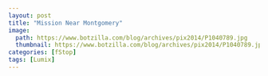 ```yaml
---
layout: post
title: "Mission Near Montgomery"
image:
  path: https://www.botzilla.com/blog/archives/pix2014/P1040789.jpg
  thumbnail: https://www.botzilla.com/blog/archives/pix2014/P1040789.jpg
categories: [fStop]
tags: [Lumix]
---
```


